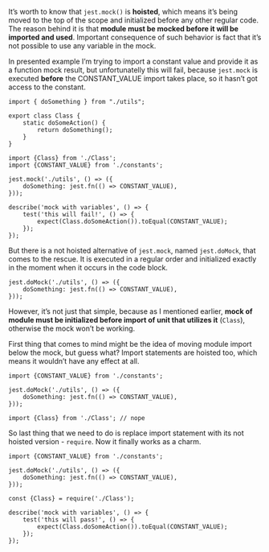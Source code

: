 It’s worth to know that `jest.mock()` is **hoisted**, which means it’s being moved to the top of the scope and initialized before any other regular code. The reason behind it is that **module must be mocked before it will be imported and used**.
Important consequence of such behavior is fact that it’s not possible to use any variable in the mock. 

In presented example I’m trying to import a constant value  and provide it as a function mock result, but unfortunatelly this will fail, because `jest.mock` is executed **before** the CONSTANT_VALUE import takes place, so it hasn’t got access to the constant. 

```
import { doSomething } from "./utils";

export class Class {
    static doSomeAction() {
        return doSomething();
    }
}
```
```
import {Class} from './Class';
import {CONSTANT_VALUE} from './constants';  

jest.mock('./utils', () => ({
    doSomething: jest.fn(() => CONSTANT_VALUE),  
}));  

describe('mock with variables', () => {
    test('this will fail!', () => {
        expect(Class.doSomeAction()).toEqual(CONSTANT_VALUE); 
    });
}); 
```

But there is a not hoisted alternative of `jest.mock`, named `jest.doMock`, that comes to the rescue. It is executed in a regular order and initialized exactly in the moment when it occurs in the code block. 

```
jest.doMock('./utils', () => ({
    doSomething: jest.fn(() => CONSTANT_VALUE),  
})); 
```

However, it’s not just that simple, because as I mentioned earlier, **mock of module must be initialized before import of unit that utilizes it** (`Class`), otherwise the mock won’t be working.  

First thing that comes to mind might be the idea of moving module import below the mock, but guess what? Import statements are hoisted too, which means it wouldn’t have any effect at all. 

```
import {CONSTANT_VALUE} from './constants';  

jest.doMock('./utils', () => ({
    doSomething: jest.fn(() => CONSTANT_VALUE),  
}));  

import {Class} from './Class'; // nope
```

So last thing that we need to do is replace import statement with its not hoisted version - `require`. Now it finally works as a charm. 

```
import {CONSTANT_VALUE} from './constants';   

jest.doMock('./utils', () => ({
    doSomething: jest.fn(() => CONSTANT_VALUE),  
}));  

const {Class} = require('./Class');

describe('mock with variables', () => {
    test('this will pass!', () => {
        expect(Class.doSomeAction()).toEqual(CONSTANT_VALUE); 
    });
}); 
```